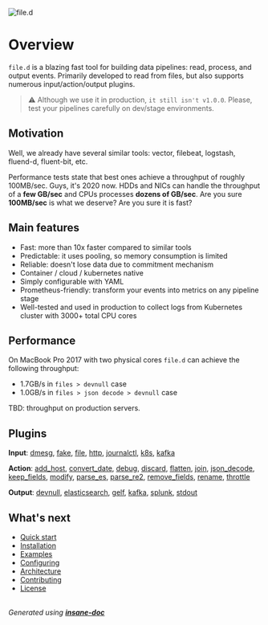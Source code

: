 ![file.d](/static/file.d.png)

# Overview
`file.d` is a blazing fast tool for building data pipelines: read, process, and output events. Primarily developed to read from files, but also supports numerous input/action/output plugins. 

> ⚠ Although we use it in production, `it still isn't v1.0.0`. Please, test your pipelines carefully on dev/stage environments.  

## Motivation
Well, we already have several similar tools: vector, filebeat, logstash, fluend-d, fluent-bit, etc.

Performance tests state that best ones achieve a throughput of roughly 100MB/sec. 
Guys, it's 2020 now. HDDs and NICs can handle the throughput of a **few GB/sec** and CPUs processes **dozens of GB/sec**. Are you sure **100MB/sec** is what we deserve? Are you sure it is fast?

## Main features
* Fast: more than 10x faster compared to similar tools
* Predictable: it uses pooling, so memory consumption is limited
* Reliable: doesn't lose data due to commitment mechanism
* Container / cloud / kubernetes native
* Simply configurable with YAML
* Prometheus-friendly: transform your events into metrics on any pipeline stage
* Well-tested and used in production to collect logs from Kubernetes cluster with 3000+ total CPU cores

## Performance
On MacBook Pro 2017 with two physical cores `file.d` can achieve the following throughput:
* 1.7GB/s in `files > devnull` case
* 1.0GB/s in `files > json decode > devnull` case

TBD: throughput on production servers.  

## Plugins

**Input**: [dmesg](plugin/input/dmesg/README.md), [fake](plugin/input/fake/README.md), [file](plugin/input/file/README.md), [http](plugin/input/http/README.md), [journalctl](plugin/input/journalctl/README.md), [k8s](plugin/input/k8s/README.md), [kafka](plugin/input/kafka/README.md)

**Action**: [add_host](plugin/action/add_host/README.md), [convert_date](plugin/action/convert_date/README.md), [debug](plugin/action/debug/README.md), [discard](plugin/action/discard/README.md), [flatten](plugin/action/flatten/README.md), [join](plugin/action/join/README.md), [json_decode](plugin/action/json_decode/README.md), [keep_fields](plugin/action/keep_fields/README.md), [modify](plugin/action/modify/README.md), [parse_es](plugin/action/parse_es/README.md), [parse_re2](plugin/action/parse_re2/README.md), [remove_fields](plugin/action/remove_fields/README.md), [rename](plugin/action/rename/README.md), [throttle](plugin/action/throttle/README.md)

**Output**: [devnull](plugin/output/devnull/README.md), [elasticsearch](plugin/output/elasticsearch/README.md), [gelf](plugin/output/gelf/README.md), [kafka](plugin/output/kafka/README.md), [splunk](plugin/output/splunk/README.md), [stdout](plugin/output/stdout/README.md)

## What's next
* [Quick start](/docs/quick-start.md)
* [Installation](/docs/installation.md)
* [Examples](/docs/examples.md)
* [Configuring](/docs/configuring.md)
* [Architecture](/docs/architecture.md)
* [Contributing](/docs/contributing.md)
* [License](/docs/license.md)

<br>*Generated using [__insane-doc__](https://github.com/vitkovskii/insane-doc)*